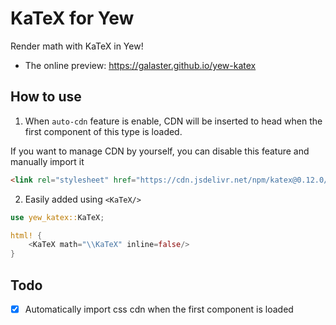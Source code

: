 KaTeX for Yew
=============

Render math with KaTeX in Yew!

- The online preview: https://galaster.github.io/yew-katex

## How to use

1. When `auto-cdn` feature is enable, CDN will be inserted to head when the first component of this type is loaded.

If you want to manage CDN by yourself, you can disable this feature and manually import it

```html
<link rel="stylesheet" href="https://cdn.jsdelivr.net/npm/katex@0.12.0/dist/katex.min.css">
```

2. Easily added using `<KaTeX/>`

```rust
use yew_katex::KaTeX;

html! {
    <KaTeX math="\\KaTeX" inline=false/>
}
```

## Todo

- [x] Automatically import css cdn when the first component is loaded
